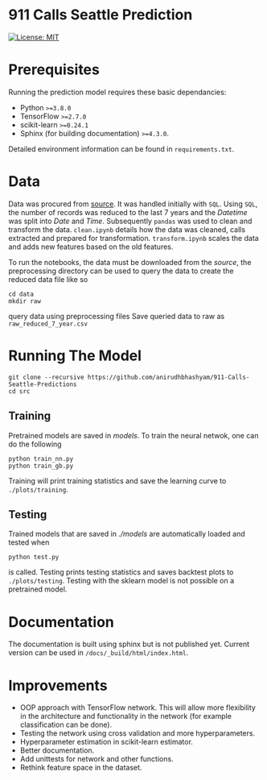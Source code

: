 # 911 Calls Seattle Prediction
[![License: MIT](https://img.shields.io/badge/License-MIT-yellow.svg)](https://opensource.org/licenses/MIT)

# Prerequisites
Running the prediction model requires these basic dependancies:

* Python `>=3.8.0`
* TensorFlow `>=2.7.0`
* scikit-learn `>=0.24.1` 
* Sphinx (for building documentation) `>=4.3.0`.

Detailed environment information can be found in `requirements.txt`.


# Data 
Data was procured from [source](https://data.seattle.gov/Public-Safety/Seattle-Real-Time-Fire-911-Calls/kzjm-xkqj). It was handled initially with `SQL`. Using `SQL`, the number of records was reduced to the last 7 years and the *Datetime* was split into *Date* and *Time*. Subsequently `pandas` was used to clean and transform the data. `clean.ipynb` details how the data was cleaned, calls extracted and  prepared for transformation. `transform.ipynb` scales the data and adds new features based on the old features.

To run the notebooks, the data must be downloaded from the *source*, the preprocessing directory can be used to query the data to create the reduced data file like so 
```
cd data
mkdir raw
```
query data using preprocessing files
Save queried data to raw as `raw_reduced_7_year.csv` 

# Running The Model
```
git clone --recursive https://github.com/anirudhbhashyam/911-Calls-Seattle-Predictions
cd src
```
## Training
Pretrained models are saved in *models*. To train the neural netwok, one can do the following

```
python train_nn.py
python train_gb.py
```
Training will print training statistics and save the learning curve to `./plots/training`.

## Testing
Trained models that are saved in *./models* are automatically loaded and tested when 
```
python test.py
```
is called. Testing prints testing statistics and saves backtest plots to `./plots/testing`. Testing with the sklearn model is not possible on a pretrained model.


# Documentation
The documentation is built using sphinx but is not published yet. Current version can be used in `/docs/_build/html/index.html`.

# Improvements
* OOP approach with TensorFlow network. This will allow more flexibility in the architecture and functionality in the network (for example classification can be done).
* Testing the network using cross validation and more hyperparameters.
* Hyperparameter estimation in scikit-learn estimator.
* Better documentation.
* Add unittests for network and other functions.
* Rethink feature space in the dataset. 
